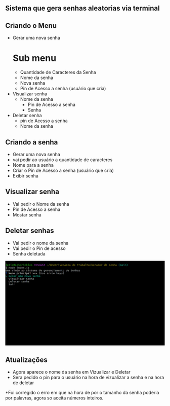 ## Sistema que gera senhas aleatorias via terminal ##

## Criando o Menu ##

- Gerar uma nova senha
    # Sub menu #
    - Quantidade de Caracteres da Senha
    - Nome da senha
    - Nova senha
    - Pin de Acesso a senha (usuário que cria)
- Visualizar senha
    - Nome da senha
        - Pin de Acesso a senha
        - Senha
- Deletar senha
    - pin de Acesso a senha
    - Nome da senha

## Criando a senha ##
- Gerar uma nova senha
- vai pedir ao usuário a quantidade de caracteres
- Nome para a senha
- Criar o Pin de Acesso a senha (usuário que cria)
- Exibir senha

## Visualizar senha ##
- Vai pedir o Nome da senha
- Pin de Acesso a senha
- Mostar senha

## Deletar senhas ##
- Vai pedir o nome da senha
- Vai pedir o Pin de acesso
- Senha deletada

![Demostração do Programa](./senha.gif)


## Atualizações ##
- Agora aparece o nome da senha em Vizualizar e Deletar
- Sera pedido o pin para o usuário na hora de vizualizar a senha e na hora de deletar

*Foi corregido o erro em que na hora de por o tamanho da senha poderia por palavras, agora so aceita números inteiros.
